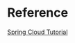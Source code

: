 # Reference
[Spring Cloud Tutorial](https://howtodoinjava.com/microservices/microservices-definition-principles-benefits/)  
